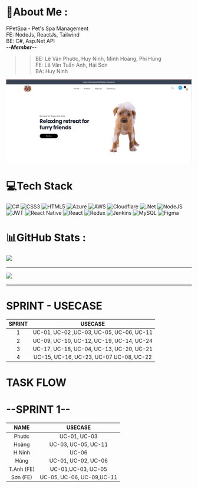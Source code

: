 # 💫About Me :
FPetSpa - Pet's Spa Management  
FE: NodeJs, ReactJs, Tailwind </br>
BE: C#, Asp.Net API </br>
 --***Member***--
>> BE: Lê Văn Phước, Huy Ninh, Minh Hoàng, Phi Hùng </br>
>> FE: Lê Văn Tuấn Anh, Hải Sơn </br>
>> BA: Huy Ninh </br>

![HomePage](image.png)

# 💻Tech Stack
![C#](https://img.shields.io/badge/c%23-%23239120.svg?style=for-the-badge&logo=c-sharp&logoColor=white) ![CSS3](https://img.shields.io/badge/css3-%231572B6.svg?style=for-the-badge&logo=css3&logoColor=white) ![HTML5](https://img.shields.io/badge/html5-%23E34F26.svg?style=for-the-badge&logo=html5&logoColor=white) ![Azure](https://img.shields.io/badge/azure-%230072C6.svg?style=for-the-badge&logo=azure-devops&logoColor=white) ![AWS](https://img.shields.io/badge/AWS-%23FF9900.svg?style=for-the-badge&logo=amazon-aws&logoColor=white) ![Cloudflare](https://img.shields.io/badge/Cloudflare-F38020?style=for-the-badge&logo=Cloudflare&logoColor=white) ![.Net](https://img.shields.io/badge/.NET-5C2D91?style=for-the-badge&logo=.net&logoColor=white) ![NodeJS](https://img.shields.io/badge/node.js-6DA55F?style=for-the-badge&logo=node.js&logoColor=white) ![JWT](https://img.shields.io/badge/JWT-black?style=for-the-badge&logo=JSON%20web%20tokens) ![React Native](https://img.shields.io/badge/react_native-%2320232a.svg?style=for-the-badge&logo=react&logoColor=%2361DAFB) ![React](https://img.shields.io/badge/react-%2320232a.svg?style=for-the-badge&logo=react&logoColor=%2361DAFB) ![Redux](https://img.shields.io/badge/redux-%23593d88.svg?style=for-the-badge&logo=redux&logoColor=white) ![Jenkins](https://img.shields.io/badge/jenkins-%232C5263.svg?style=for-the-badge&logo=jenkins&logoColor=white) ![MySQL](https://img.shields.io/badge/mysql-%2300f.svg?style=for-the-badge&logo=mysql&logoColor=white) 	![Figma](https://img.shields.io/badge/figma-%23F24E1E.svg?style=for-the-badge&logo=figma&logoColor=white)
# 📊GitHub Stats :

![](https://github-readme-stats.vercel.app/api/top-langs/?username=AkihitoNguyen&theme=monokai&hide_border=true&include_all_commits=false&count_private=true&layout=compact)

---
[![](https://visitcount.itsvg.in/api?id=AkihitoNguyen&icon=0&color=0)](https://visitcount.itsvg.in)

----
# SPRINT - USECASE
| SPRINT | USECASE   |
|:--:|:------------:|
| 1 | UC-01, UC-02 ,UC-03, UC-05, UC-06, UC-11	 |
| 2 |UC-09,	UC-10,	UC-12,	UC-19,	UC-14,	UC-24	|
| 3 |UC-17, UC-18,	UC-04,	UC-13,	UC-20,	UC-21	 |
| 4 |UC-15, UC-16,	UC-23,	UC-07	UC-08,	UC-22	 |

# TASK FLOW
# --SPRINT 1--
| NAME | USECASE   |
|:--:|:------------:|
| Phước | UC-01, UC-03 |
| Hoàng | UC-03, UC-05, UC-11|
| H.Ninh|UC-06 |
| Hùng |UC-01, UC-02, UC-06  |
| T.Anh (FE) |UC-01,UC-03, UC-05 |
| Sơn (FE)|UC-05, UC-06, UC-09,UC-11	 |

